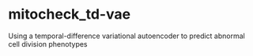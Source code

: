 # mitocheck_td-vae
Using a temporal-difference variational autoencoder to predict abnormal cell division phenotypes
